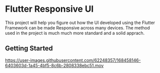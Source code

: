 # Flutter Responsive UI

This project will help you figure out how the UI developed using the Flutter Framework can be made Responsive across many devices. The method used in the project is much much more standard and a solid apprach.

## Getting Started


https://user-images.githubusercontent.com/62248357/168458146-6403603d-1a45-4bf5-8c6b-2808338ebc51.mov

